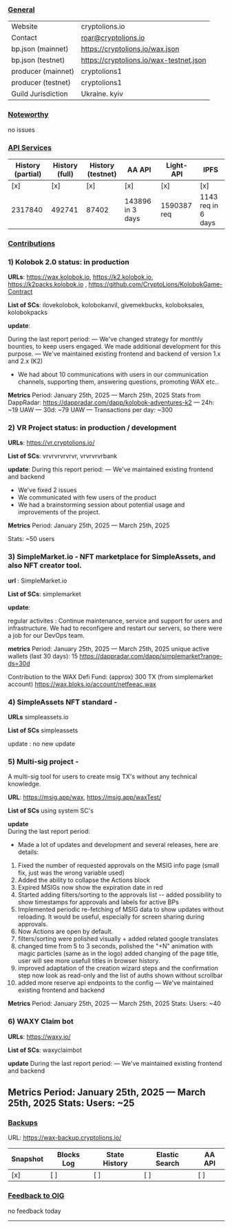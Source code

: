 ### <ins>General</ins>

|  |  |
| --- | --- |
| Website |  cryptolions.io|
| Contact | roar@cryptolions.io |
| bp.json (mainnet) | https://cryptolions.io/wax.json|
| bp.json (testnet) | https://cryptolions.io/wax-testnet.json |
| producer (mainnet) | cryptolions1 |
| producer (testnet) | cryptolions1  |
| Guild Jurisdiction | Ukraine. kyiv |

### <ins>Noteworthy</ins>

no issues 



### <ins>API Services</ins>

| History (partial) | History (full) | History (testnet) | AA API | Light-API  | IPFS |
|--------|--------|--------|--------|--------|--------|
| [x]  | [x] | [x] | [x] | [x] | [x] |  [x] |
| 2317840 | 492741 | 87402 | 143896 in 3 days | 1590387 req |  1143 req in 6 days |


### <ins>Contributions</ins>


### 1) Kolobok 2.0 status: in production

**URLs**: https://wax.kolobok.io, https://k2.kolobok.io, https://k2packs.kolobok.io ,  https://github.com/CryptoLions/KolobokGame-Contract 

**List of SCs**: ilovekolobok, kolobokanvil, givemekbucks, koloboksales, kolobokpacks

**update**:

During the last report period:
— We've changed strategy for monthly bounties, to keep users engaged. We made additional development for this purpose.
— We've maintained existing frontend and backend of version 1.x and 2.x (K2)
- We had about 10 communications with users in our communication channels, supporting them, answering questions, promoting WAX etc..

**Metrics**
Period: January 25th, 2025 — March 25th, 2025
Stats from DappRadar:
https://dappradar.com/dapp/kolobok-adventures-k2 
— 24h: ~19 UAW
— 30d: ~79 UAW
— Transactions per day: ~300


### 2) VR Project status: in production / development

**URLs**: https://vr.cryptolions.io/ 

**List of SCs**: vrvrvrvrvrvr, vrvrvrvrbank

**update**: 
During this report period:
— We've maintained existing frontend and backend
- We've fixed 2 issues
- We communicated with few users of the product
- We had a brainstorming session about potential usage and improvements of the project.

**Metrics**
Period: January 25th, 2025 — March 25th, 2025

Stats:
~50 users


### 3) SimpleMarket.io - NFT marketplace for SimpleAssets, and also NFT creator tool.

**url**  :  SimpleMarket.io 

**List of SCs**:  simplemarket
 
**update**: 
 
regular activites : Continue maintenance, service and support for users and infrastructure. We had to reconfigere and restart our servers, so there were a job for our DevOps team.

**metrics**
Period: January 25th, 2025 — March 25th, 2025
unique active wallets (last 30 days):  15     https://dappradar.com/dapp/simplemarket?range-ds=30d

Contribution to the WAX Defi Fund: (approx) 300 TX  (from simplemarket account) https://wax.bloks.io/account/netfeeac.wax



### 4) SimpleAssets NFT standard  - 

**URLs** simpleassets.io

**List of SCs**  simpleassets

update : no new update 



### 5) Multi-sig project - 
A multi-sig tool for users to create msig TX's without any technical knowledge. 

**URL**:   https://msig.app/wax, https://msig.app/waxTest/

**List of SCs**   using system SC's

**update**  
During the last report period:
- Made a lot of updates and development and several releases, here are details:
1) Fixed the number of requested approvals on the MSIG info page (small fix, just was the wrong variable used)
2) Added the ability to collapse the Actions block
3) Expired MSIGs now show the expiration date in red
4) Started adding filters/sorting to the approvals list -- added possibility to show timestamps for approvals and labels for active BPs
5) Implemented periodic re-fetching of MSIG data to show updates without reloading. It would be useful, especially for screen sharing during approvals.
6) Now Actions are open by default.
7) filters/sorting were polished visually + added related google translates
8) changed time from 5 to 3 seconds, polished the "+N" animation with magic particles (same as in the logo)
added changing of the page title, user will see more usefull titles in browser history.
9) improved adaptation of the creation wizard steps and the confirmation step now look as read-only and the list of auths shown without scrollbar
10) added more reserve api endpoints to the config
— We've maintained existing frontend and backend 

**Metrics**
Period: January 25th, 2025 — March 25th, 2025
Stats:
Users: ~40

### 6) WAXY Claim bot
**URLs**: https://waxy.io/

**List of SCs**: waxyclaimbot

**update**
During the last report period:
— We've maintained existing frontend and backend 

Metrics
Period: January 25th, 2025 — March 25th, 2025
Stats:
Users: ~25
---


### <ins>Backups </ins>

URL: https://wax-backup.cryptolions.io/

| Snapshot | Blocks Log | State History | Elastic Search | AA API |
|--------|--------|--------|--------|--------|
| [x] | [ ] | [ ] | [ ] | [ ] |



### <ins>Feedback to OIG</ins>

no feedback today

----
